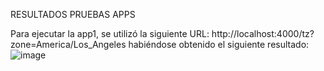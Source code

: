 RESULTADOS PRUEBAS APPS

Para ejecutar la app1, se utilizó la siguiente URL:
http://localhost:4000/tz?zone=America/Los_Angeles
habiéndose obtenido el siguiente resultado:
![image](https://github.com/user-attachments/assets/b46ef539-d9bc-421c-a912-7278ed5e8809)
